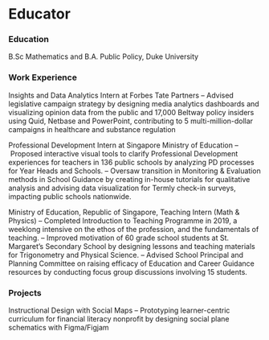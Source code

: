 # Educator

### Education 
B.Sc Mathematics and B.A. Public Policy, Duke University

### Work Experience

Insights and Data Analytics Intern at Forbes Tate Partners
– Advised legislative campaign strategy by designing media analytics dashboards and visualizing opinion data from the public and 17,000 Beltway policy insiders using Quid, Netbase and PowerPoint, contributing to 5 multi-million-dollar campaigns in healthcare and substance regulation

Professional Development Intern at Singapore Ministry of Education
– Proposed interactive visual tools to clarify Professional Development experiences for teachers in 136 public schools by analyzing PD processes for Year Heads and Schools.
– Oversaw transition in Monitoring & Evaluation methods in School Guidance by creating in-house tutorials for qualitative analysis and advising data visualization for Termly check-in surveys, impacting public schools nationwide. 

Ministry of Education, Republic of Singapore, Teaching Intern (Math & Physics) 
– Completed Introduction to Teaching Programme in 2019, a weeklong intensive on the ethos of the profession, and the fundamentals of teaching.
– Improved motivation of 60 grade school students at St. Margaret’s Secondary School by designing lessons and teaching materials for Trigonometry and Physical Science.
– Advised School Principal and Planning Committee on raising efficacy of Education and Career Guidance resources by conducting focus group discussions involving 15 students. 

### Projects

Instructional Design with Social Maps
– Prototyping learner-centric curriculum for financial literacy nonprofit by designing social plane schematics with Figma/Figjam

